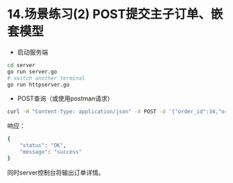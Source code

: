 # 14.场景练习(2) POST提交主子订单、嵌套模型

* 启动服务端
```bash
cd server
go run server.go
# switch another terminal
go run httpserver.go
```
* POST查询（或使用postman请求）
```bash
curl -H "Content-Type: application/json" -X POST -d '{"order_id":34,"order_no":"bj00123456","user_id":8901,"order_money":34.12,"order_details":[{"detail_id":101,"order_no":"bj30987","prod_id":789},{"detail_id":102,"order_no":"bj30988","prod_id":790}]}' "http://localhost:8080/v1/orders"
```
响应：
```bash
{
    "status": "OK",
    "message": "success"
}
```
同时server控制台将输出订单详情。